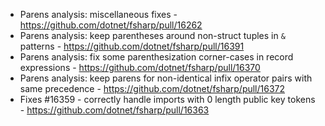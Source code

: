 - Parens analysis: miscellaneous fixes - https://github.com/dotnet/fsharp/pull/16262
- Parens analysis: keep parentheses around non-struct tuples in `&` patterns - https://github.com/dotnet/fsharp/pull/16391
- Parens analysis: fix some parenthesization corner-cases in record expressions - https://github.com/dotnet/fsharp/pull/16370
- Parens analysis: keep parens for non-identical infix operator pairs with same precedence - https://github.com/dotnet/fsharp/pull/16372
- Fixes #16359 - correctly handle imports with 0 length public key tokens - https://github.com/dotnet/fsharp/pull/16363
